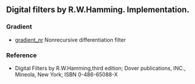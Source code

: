 ## Digital filters by R.W.Hamming. Implementation.


### Gradient

* [gradient_nr](https://github.com/vbotka/hamming-digital-filters/wiki#gradientgradient_nr) Nonrecursive differentiation filter


### Reference

* Digital Filters by R.W.Hamming,third edition; Dover publications,
  INC., Mineola, New York; ISBN 0-486-65088-X
